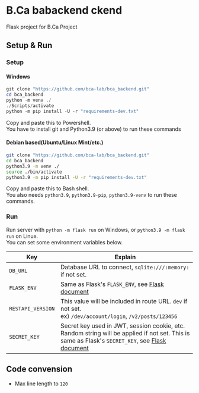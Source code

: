 # B.Ca babackend ckend
Flask project for B.Ca Project


## Setup & Run
### Setup
#### Windows
```POWERSHELL
git clone "https://github.com/bca-lab/bca_backend.git"
cd bca_backend
python -m venv ./
./Scripts/activate
python -m pip install -U -r "requirements-dev.txt"
```
Copy and paste this to Powershell.  
You have to install git and Python3.9 (or above) to run these commands

#### Debian based(Ubuntu/Linux Mint/etc.)
```BASH
git clone "https://github.com/bca-lab/bca_backend.git"
cd bca_backend
python3.9 -m venv ./
source ./bin/activate
python3.9 -m pip install -U -r "requirements-dev.txt"
```
Copy and paste this to Bash shell.  
You also needs `python3.9`, `python3.9-pip`, `python3.9-venv` to run these commands.

### Run
Run server with ```python -m flask run``` on Windows, or ```python3.9 -m flask run``` on Linux.  
You can set some environment variables below.

Key               | Explain
----              | ----
`DB_URL`          | Database URL to connect, `sqlite:///:memory:` if not set.
`FLASK_ENV`       | Same as Flask's `FLASK_ENV`, see [Flask document](https://flask.palletsprojects.com/en/master/config/)
`RESTAPI_VERSION` | This value will be included in route URL. `dev` if not set.<br>ex) `/dev/account/login`, `/v2/posts/123456`
`SECRET_KEY`      | Secret key used in JWT, session cookie, etc. Random string will be applied if not set. This is same as Flask's `SECRET_KEY`, see [Flask document](https://flask.palletsprojects.com/en/master/config/#SECRET_KEY)

## Code convension
  - Max line length to `120`
